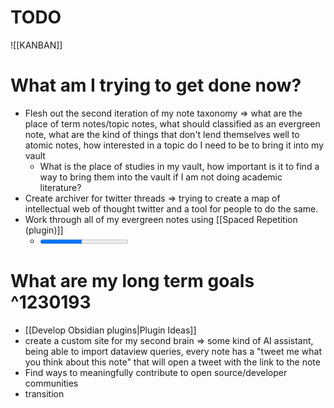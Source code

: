 # TODO
![[KANBAN]]

# What am I trying to get done now?
- Flesh out the second iteration of my note taxonomy => what are the place of term notes/topic notes, what should classified as an evergreen note, what are the kind of things that don't lend themselves well to atomic notes, how interested in a topic do I need to be to bring it into my vault
	- What is the place of studies in my vault, how important is it to find a way to bring them into the vault if I am not doing academic literature?
- Create archiver for twitter threads => trying to create a map of intellectual web of thought twitter and a tool for people to do the same. 
- Work through all of my evergreen notes using [[Spaced Repetition (plugin)]] 
	- <progress max="178" value="84"/>
# What are my long term goals ^1230193
- [[Develop Obsidian plugins|Plugin Ideas]]
- create a custom site for my second brain =>  some kind of AI assistant, being able to import dataview queries, every note has a "tweet me what you think about this note" that will open a tweet with the link to the note
- Find ways to meaningfully contribute to open source/developer communities
- transition
